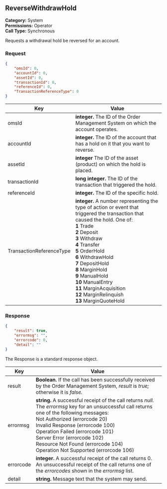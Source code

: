 ## ReverseWithdrawHold

**Category:** System<br />**Permissions:** Operator<br />**Call Type:** Synchronous

Requests a withdrawal hold be reversed for an account.

### Request

```json
{
    "omsId": 0,
    "accountId": 0,
    "assetId": 0,
    "transactionId": 0,
    "referenceId": 0,
    "TransactionReferenceType": 0
}
```

| Key                      | Value                                                        |
| ------------------------ | ------------------------------------------------------------ |
| omsId                    | **integer.** The ID of the Order Management System on which the account operates. |
| accountId                | **integer.** The ID of the account that has a hold on it that you want to reverse. |
| assetId                  | **integer** The ID of the asset (product) on which the hold is placed. |
| transactionId            | **long integer.** The ID of the transaction that triggered the hold. |
| referenceId              | **integer.**  The ID of the specific hold.    |
| TransactionReferenceType | **integer.** A number representing the type of action or event that triggered the transaction that caused the hold. One of:<br />**1** Trade<br />**2** Deposit<br />**3** Withdraw<br />**4** Transfer<br />**5** OrderHold<br />**6** WithdrawHold<br />**7** DepositHold<br />**8** MarginHold<br />**9** ManualHold<br />**10** ManualEntry<br />**11** MarginAcquisition<br />**12** MarginRelinquish<br />**13** MarginQuoteHold                                                |

### Response

```json
{
    "result": true,
    "errormsg": "",
    "errorcode": 0,
    "detail": ""
}
```
The Response is a standard response object.

| Key       | Value                                                        |
| --------- | ------------------------------------------------------------ |
| result    | **Boolean.** If the call has been successfully received by the Order Management System, *result* is *true;* otherwise it is *false.* |
| errormsg  | **string.** A successful receipt of the call returns *null.* The *errormsg* key for an unsuccessful call returns one of the following messages:<br />Not Authorized (errorcode 20)<br />Invalid Response (errorcode 100)<br />Operation Failed (errorcode 101)<br />Server Error (errorcode 102)<br />Resource Not Found (errorcode 104)<br />Operation Not Supported (errorcode 106) |
| errorcode | **integer.** A successful receipt of the call returns 0. An unsuccessful receipt of the call returns one of the *errorcodes* shown in the *errormsg* list. |
| detail    | **string.** Message text that the system may send.           |








